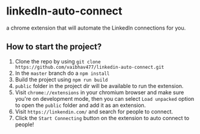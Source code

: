 # linkedIn-auto-connect
a chrome extension that will automate the LinkedIn connections for you.

## How to start the project?

1) Clone the repo by using `git clone https://github.com/vaibhav477/linkedin-auto-connect.git`
2) In the `master` branch do a `npm install`
3) Build the project using `npm run build`
4) `public` folder in the project dir will be available to run the extension.
5) Visit `chrome://extensions` in your chromium browser and make sure you're on development mode, then you can select `Load unpacked` option to open the `public` folder and add it as an extension.
6) Visit `https://linkendin.com/` and search for people to connect.
7) Click the `Start Connecting` button on the extension to auto connect to people!
